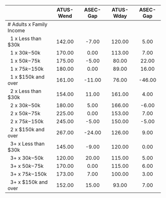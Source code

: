 
|                      |    ATUS-Wend |     ASEC-Gap |    ATUS-Wday |     ASEC-Gap |
| -------------------- | :----------: | :----------: | :----------: | :----------: |
| # Adults x Family Income |              |              |              |              |
| &nbsp;&nbsp;1 x Less than $30k |       142.00 |        -7.00 |       120.00 |         5.00 |
| &nbsp;&nbsp;1 x $30k-$50k |       170.00 |         0.00 |       113.00 |         7.00 |
| &nbsp;&nbsp;1 x $50k-$75k |       175.00 |        -5.00 |        80.00 |        22.00 |
| &nbsp;&nbsp;1 x $75k-$150k |       180.00 |         0.00 |        89.00 |        16.00 |
| &nbsp;&nbsp;1 x $150k and over |       161.00 |       -11.00 |        76.00 |       -46.00 |
| &nbsp;&nbsp;2 x Less than $30k |       154.00 |        11.00 |       161.00 |         4.00 |
| &nbsp;&nbsp;2 x $30k-$50k |       180.00 |         5.00 |       166.00 |        -6.00 |
| &nbsp;&nbsp;2 x $50k-$75k |       225.00 |         0.00 |       153.00 |         7.00 |
| &nbsp;&nbsp;2 x $75k-$150k |       245.00 |        -5.00 |       150.00 |        -5.00 |
| &nbsp;&nbsp;2 x $150k and over |       267.00 |       -24.00 |       126.00 |         9.00 |
| &nbsp;&nbsp;3+ x Less than $30k |       145.00 |        -9.00 |       120.00 |         0.00 |
| &nbsp;&nbsp;3+ x $30k-$50k |       120.00 |        20.00 |       115.00 |         5.00 |
| &nbsp;&nbsp;3+ x $50k-$75k |       170.00 |         0.00 |       115.00 |         6.00 |
| &nbsp;&nbsp;3+ x $75k-$150k |       173.00 |         7.00 |       100.00 |         3.00 |
| &nbsp;&nbsp;3+ x $150k and over |       152.00 |        15.00 |        93.00 |         7.00 |

